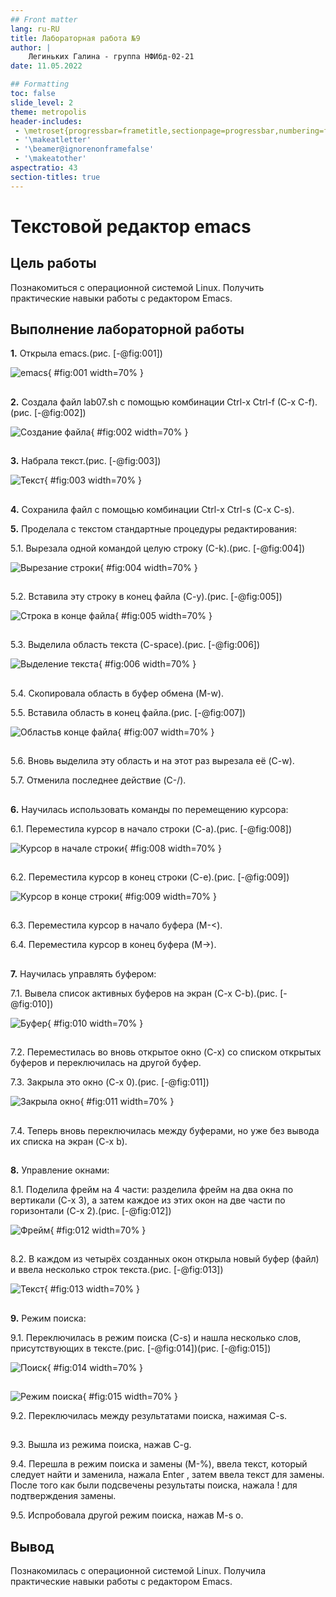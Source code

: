 ```yaml
---
## Front matter
lang: ru-RU
title: Лабораторная работа №9
author: |
    Легиньких Галина - группа НФИбд-02-21
date: 11.05.2022

## Formatting
toc: false
slide_level: 2
theme: metropolis
header-includes: 
 - \metroset{progressbar=frametitle,sectionpage=progressbar,numbering=fraction}
 - '\makeatletter'
 - '\beamer@ignorenonframefalse'
 - '\makeatother'
aspectratio: 43
section-titles: true
---
```

# Текстовой редактор emacs

## Цель работы

Познакомиться с операционной системой Linux. Получить практические навыки работы с редактором Emacs.
   
## Выполнение лабораторной работы

**1.** Открыла emacs.(рис. [-@fig:001])

![emacs](image/1.png){ #fig:001 width=70% }

##

**2.** Создала файл lab07.sh с помощью комбинации Ctrl-x Ctrl-f (C-x C-f).(рис. [-@fig:002])

![Создание файла](image/2.png){ #fig:002 width=70% }

##

**3.** Набрала текст.(рис. [-@fig:003])

![Текст](image/3.png){ #fig:003 width=70% }

##

**4.** Сохранила файл с помощью комбинации Ctrl-x Ctrl-s (C-x C-s).

**5.** Проделала с текстом стандартные процедуры редактирования:

5.1. Вырезала одной командой целую строку (С-k).(рис. [-@fig:004])

![Вырезание строки](image/4.png){ #fig:004 width=70% }

##

5.2. Вставила эту строку в конец файла (C-y).(рис. [-@fig:005])

![Строка в конце файла](image/5.png){ #fig:005 width=70% }

##

5.3. Выделила область текста (C-space).(рис. [-@fig:006])

![Выделение текста](image/6.png){ #fig:006 width=70% }

##

5.4. Скопировала область в буфер обмена (M-w).

5.5. Вставила область в конец файла.(рис. [-@fig:007])

![Областьв конце файла](image/7.png){ #fig:007 width=70% }

##

5.6. Вновь выделила эту область и на этот раз вырезала её (C-w).

5.7. Отменила последнее действие (C-/).

##

**6.** Научилась использовать команды по перемещению курсора:

6.1. Переместила курсор в начало строки (C-a).(рис. [-@fig:008])

![Курсор в начале строки](image/8.png){ #fig:008 width=70% }

##

6.2. Переместила курсор в конец строки (C-e).(рис. [-@fig:009])

![Курсор в конце строки](image/9.png){ #fig:009 width=70% }

##

6.3. Переместила курсор в начало буфера (M-<).

6.4. Переместила курсор в конец буфера (M->).

##

**7.** Научилась управлять буфером:

7.1. Вывела список активных буферов на экран (C-x C-b).(рис. [-@fig:010])

![Буфер](image/10.png){ #fig:010 width=70% }

##

7.2. Переместилась во вновь открытое окно (C-x) со списком открытых буферов и переключилась на другой буфер.

7.3. Закрыла это окно (C-x 0).(рис. [-@fig:011])

![Закрыла окно](image/11.png){ #fig:011 width=70% }

##

7.4. Теперь вновь переключилась между буферами, но уже без вывода их списка на экран (C-x b).

##

**8.** Управление окнами:

8.1. Поделила фрейм на 4 части: разделила фрейм на два окна по вертикали (C-x 3), а затем каждое из этих окон на две части по горизонтали (C-x 2).(рис. [-@fig:012])

![Фрейм](image/12.png){ #fig:012 width=70% }

##

8.2. В каждом из четырёх созданных окон открыла новый буфер (файл) и ввела несколько строк текста.(рис. [-@fig:013])

![Текст](image/13.png){ #fig:013 width=70% }

##

**9.** Режим поиска:

9.1. Переключилась в режим поиска (C-s) и нашла несколько слов, присутствующих в тексте.(рис. [-@fig:014])(рис. [-@fig:015])

![Поиск](image/14.png){ #fig:014 width=70% }

##

![Режим поиска](image/15.png){ #fig:015 width=70% }

9.2. Переключилась между результатами поиска, нажимая C-s.

##

9.3. Вышла из режима поиска, нажав C-g.

9.4. Перешла в режим поиска и замены (M-%), ввела текст, который следует найти и заменила, нажала Enter , затем ввела текст для замены. После того как были подсвечены результаты поиска, нажала ! для подтверждения замены.

9.5. Испробовала другой режим поиска, нажав M-s o. 

## Вывод

Познакомилась с операционной системой Linux. Получила практические навыки работы с редактором Emacs.
